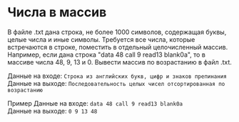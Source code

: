 # Числа в массив
В файле .txt дана строка, не более 1000 символов, содержащая буквы, целые числа и иные символы. Требуется все числа, которые встречаются в строке, поместить в отдельный целочисленный массив. Например, если дана строка "data 48 call 9 read13 blank0a", то в массиве числа 48, 9, 13 и 0. Вывести массив по возрастанию в файл .txt. 

Данные на входе: 	`Строка из английских букв, цифр и знаков препинания`  
Данные на выходе: 	`Последовательность целых чисел отсортированная по возрастанию` 

Пример
Данные на входе: 	`data 48 call 9 read13 blank0a`  
Данные на выходе: 	`0 9 13 48`